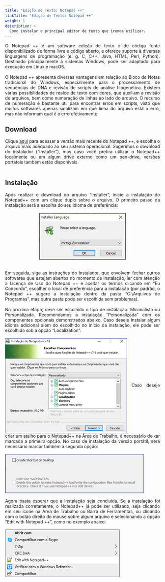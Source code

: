 ```yaml
---
title: "Edição de Texto: Notepad ++"
linkTitle: "Edição de Texto: Notepad ++"
weight: 1
description: >
  Como instalar o principal editor de texto que iremos utilizar.
---
```

<div align="justify">
O Notepad ++ é um software edição de texto e de código fonte disponibilizado de forma livre e código aberto, e oferece suporte à diversas linguagens de programação (e. g. C, C++, Java, HTML, Perl, Python). Destinado principalmente à sistemas Windows, pode ser adaptado para execução em Linux e macOS.
<br><br>
O Notepad ++ apresenta diversas vantagens em relação ao Bloco de Notas tradicional do Windows, especialmente para o processamento de sequências de DNA e revisão de scripts de análise filogenética. Existem várias possibilidades de realce de texto com cores, que auxiliam a revisão de arquivos, bem como numeração de linhas ao lado do arquivo. O recurso de numeração é bastante útil para encontrar erros em scripts, visto que muitos softwares apenas sinalizam em que linha do arquivo está o erro, mas não informam qual é o erro efetivamente.
</div>

## Download

<div align="justify">
Clique <a href="https://notepad-plus-plus.org/downloads/v7.9/">aqui</a> para acessar a versão mais recente do Notepad ++, e escolha o arquivo mais adequado ao seu sistema operacional. Sugerimos o download do instalador (“Installer”), mas caso você prefira utilizar o Notepad++ localmente ou em algum drive externo como um pen-drive, versões portáteis também estão disponíveis.
<br><br>

</div>

## Instalação

<div align="justify">
Após realizar o download do arquivo “Installer”, inicie a instalação do Notepad++ com um clique duplo sobre o arquivo. O primeiro passo da instalação será a escolha do seu idioma de preferência:
<br><br>
<center>
<img src="https://raw.githubusercontent.com/desirrepetters/cursodefilogenia.ufpr/master/userguide/content/pt-br/docs/Download%20e%20Instalar/notepad_1.png" alt="Janela de Seleção do Idioma de Instalação do Notepad ++" align="center">
</center>
<br><br>
Em seguida, siga as instruções do Instalador, que envolvem fechar outros softwares que estejam abertos no momento de instalação, ler com atenção a Licença de Uso do Notepad ++ e aceitar os termos clicando em “Eu Concordo”, escolher o local de preferência para a instalação (por padrão, o Notepad ++ sugere a instalação dentro da pasta “C:\Arquivos de Programas”, mas outra pasta pode ser escolhida sem problemas). 
<br><br>
Na próxima etapa, deve ser escolhido o tipo de instalação: Minimalista ou Personalizada. Recomendamos a instalação “Personalizada” com os componentes opcionais demonstrados abaixo. Caso deseje instalar algum idioma adicional além do escolhido no início da instalação, ele pode ser escolhido sob a opção “Localization”:
<br><br>
<img src="notepad_2.png" alt="Janela do Tipo Instalação do Notepad ++" align="center">
Caso deseje criar um atalho para o Notepad++ na Área de Trabalho, é necessário deixar marcada a primeira opção. No caso de instalação da versão portátil, será necessário marcar também a segunda opção:
<br><br>
<img src="notepad_3.png" alt="Criação de atalho do Notepad ++ na Área de Trabalho" align="center">
<br><br>
Agora basta esperar que a instalação seja concluída. Se a instalação foi realizada corretamente, o Notepad++ já pode ser utilizado, seja clicando em seu ícone na Área de Trabalho ou Barra de Ferramentas, ou clicando com o botão direito do mouse sobre algum arquivo e selecionando a opção “Edit with Notepad ++”, como no exemplo abaixo:
<br><br>
<img src="notepad_4.png" alt="Execução do Notepad++ com botão direito do mouse" align="center">
</div>




